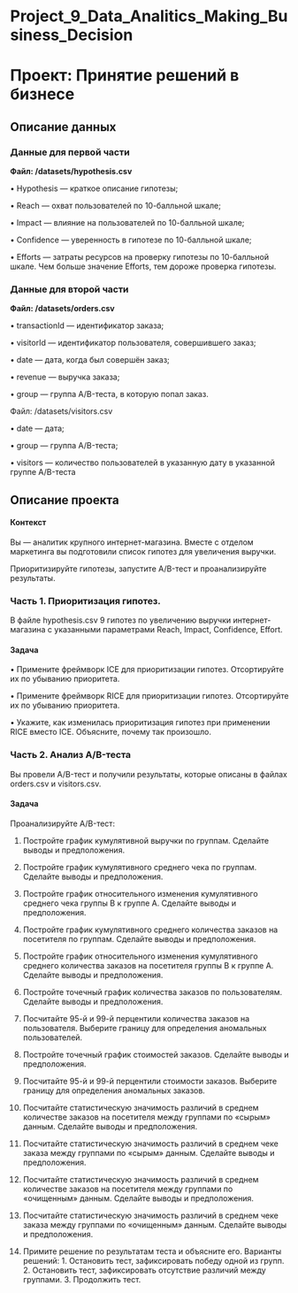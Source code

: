 # Project_9_Data_Analitics_Making_Business_Decision

# Проект: Принятие решений в бизнесе

## Описание данных

### Данные для первой части

**Файл: /datasets/hypothesis.csv**

• Hypothesis — краткое описание гипотезы;

• Reach — охват пользователей по 10-балльной шкале;

• Impact — влияние на пользователей по 10-балльной шкале;

• Confidence — уверенность в гипотезе по 10-балльной шкале;

• Efforts — затраты ресурсов на проверку гипотезы по 10-балльной шкале. Чем больше значение Efforts, тем дороже проверка гипотезы.

### Данные для второй части

**Файл: /datasets/orders.csv**

• transactionId — идентификатор заказа;

• visitorId — идентификатор пользователя, совершившего заказ;

• date — дата, когда был совершён заказ;

• revenue — выручка заказа;

• group — группа A/B-теста, в которую попал заказ.

Файл: /datasets/visitors.csv

• date — дата;

• group — группа A/B-теста;

• visitors — количество пользователей в указанную дату в указанной группе A/B-теста

## Описание проекта

#### Контекст

Вы — аналитик крупного интернет-магазина. Вместе с отделом маркетинга вы подготовили список гипотез для увеличения выручки.

Приоритизируйте гипотезы, запустите A/B-тест и проанализируйте результаты.

### Часть 1. Приоритизация гипотез.

В файле hypothesis.csv 9 гипотез по увеличению выручки интернет-магазина с указанными параметрами Reach, Impact, Confidence, Effort.

#### Задача

• Примените фреймворк ICE для приоритизации гипотез. Отсортируйте их по убыванию приоритета.

• Примените фреймворк RICE для приоритизации гипотез. Отсортируйте их по убыванию приоритета.

• Укажите, как изменилась приоритизация гипотез при применении RICE вместо ICE. Объясните, почему так произошло.

### Часть 2. Анализ A/B-теста

Вы провели A/B-тест и получили результаты, которые описаны в файлах orders.csv и visitors.csv.

#### Задача

Проанализируйте A/B-тест:

1. Постройте график кумулятивной выручки по группам. Сделайте выводы и предположения.

2. Постройте график кумулятивного среднего чека по группам. Сделайте выводы и предположения.

3. Постройте график относительного изменения кумулятивного среднего чека группы B к группе A. Сделайте выводы и предположения.

4. Постройте график кумулятивного среднего количества заказов на посетителя по группам. Сделайте выводы и предположения.

5. Постройте график относительного изменения кумулятивного среднего количества заказов на посетителя группы B к группе A. Сделайте выводы и предположения.

6. Постройте точечный график количества заказов по пользователям. Сделайте выводы и предположения.

7. Посчитайте 95-й и 99-й перцентили количества заказов на пользователя. Выберите границу для определения аномальных пользователей.

8. Постройте точечный график стоимостей заказов. Сделайте выводы и предположения.

9. Посчитайте 95-й и 99-й перцентили стоимости заказов. Выберите границу для определения аномальных заказов.

10. Посчитайте статистическую значимость различий в среднем количестве заказов на посетителя между группами по «сырым» данным. Сделайте выводы и предположения.

11. Посчитайте статистическую значимость различий в среднем чеке заказа между группами по «сырым» данным. Сделайте выводы и предположения.

12. Посчитайте статистическую значимость различий в среднем количестве заказов на посетителя между группами по «очищенным» данным. Сделайте выводы и предположения.

13. Посчитайте статистическую значимость различий в среднем чеке заказа между группами по «очищенным» данным. Сделайте выводы и предположения.

14. Примите решение по результатам теста и объясните его. Варианты решений: 1. Остановить тест, зафиксировать победу одной из групп. 2. Остановить тест, зафиксировать отсутствие различий между группами. 3. Продолжить тест.
